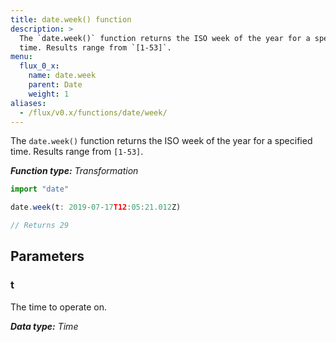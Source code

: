 ```yaml
---
title: date.week() function
description: >
  The `date.week()` function returns the ISO week of the year for a specified
  time. Results range from `[1-53]`.
menu:
  flux_0_x:
    name: date.week
    parent: Date
    weight: 1
aliases:
  - /flux/v0.x/functions/date/week/
---
```


The `date.week()` function returns the ISO week of the year for a specified time.
Results range from `[1-53]`.

_**Function type:** Transformation_  

```js
import "date"

date.week(t: 2019-07-17T12:05:21.012Z)

// Returns 29
```

## Parameters

### t
The time to operate on.

_**Data type:** Time_
